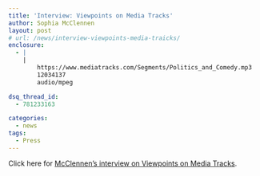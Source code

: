 ```yaml
---
title: 'Interview: Viewpoints on Media Tracks'
author: Sophia McClennen
layout: post
# url: /news/interview-viewpoints-media-traicks/
enclosure:
  - |
    |
        https://www.mediatracks.com/Segments/Politics_and_Comedy.mp3
        12034137
        audio/mpeg

dsq_thread_id:
  - 781233163

categories: 
  - news
tags:
  - Press
---
```

Click here for [McClennen’s interview on Viewpoints on Media Tracks][1].

 [1]: https://www.mediatracks.com/Segments/Politics_and_Comedy.mp3